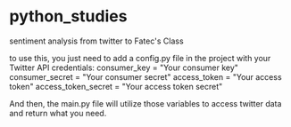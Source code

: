 # python_studies
sentiment analysis from twitter to Fatec's Class

to use this, you just need to add a config.py file in the project with your Twitter API credentials:
consumer_key = "Your consumer key"
consumer_secret = "Your consumer secret"
access_token = "Your access token"
access_token_secret = "Your access token secret"

And then, the main.py file will utilize those variables to access twitter data and return what you need.
